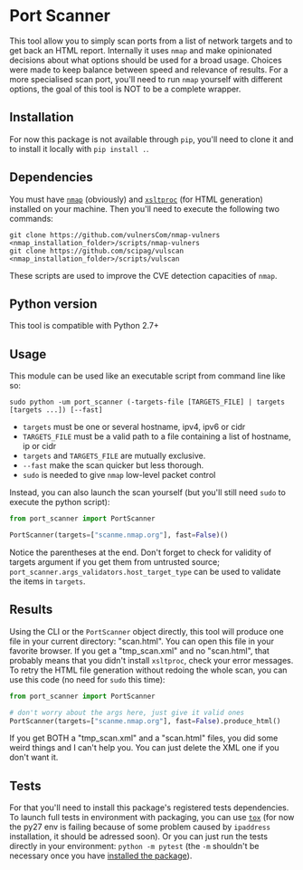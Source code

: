 # Port Scanner

This tool allow you to simply scan ports from a list of network targets and to get back an HTML report.
Internally it uses `nmap` and make opinionated decisions about what options should be used for a broad usage.
Choices were made to keep balance between speed and relevance of results.
For a more specialised scan port, you'll need to run `nmap` yourself with different options, 
the goal of this tool is NOT to be a complete wrapper.

## Installation
For now this package is not available through `pip`, 
you'll need to clone it and to install it locally with `pip install .`.

## Dependencies
You must have [`nmap`](https://nmap.org/book/install.html) (obviously) and [`xsltproc`](http://www.xmlsoft.org/XSLT/xsltproc.html) (for HTML generation) installed on your machine.
Then you'll need to execute the following two commands:
```shell script
git clone https://github.com/vulnersCom/nmap-vulners <nmap_installation_folder>/scripts/nmap-vulners
git clone https://github.com/scipag/vulscan <nmap_installation_folder>/scripts/vulscan
```
These scripts are used to improve the CVE detection capacities of `nmap`.

## Python version
This tool is compatible with Python 2.7+

## Usage
This module can be used like an executable script from command line like so:
```shell script
sudo python -um port_scanner (-targets-file [TARGETS_FILE] | targets [targets ...]) [--fast]
```
- `targets` must be one or several hostname, ipv4, ipv6 or cidr
- `TARGETS_FILE` must be a valid path to a file containing a list of hostname, ip or cidr
- `targets` and `TARGETS_FILE` are mutually exclusive.
- `--fast` make the scan quicker but less thorough.
- `sudo` is needed to give `nmap` low-level packet control

Instead, you can also launch the scan yourself (but you'll still need `sudo` to execute the python script):
```python
from port_scanner import PortScanner

PortScanner(targets=["scanme.nmap.org"], fast=False)()
```
Notice the parentheses at the end.
Don't forget to check for validity of targets argument if you get them from untrusted source; 
`port_scanner.args_validators.host_target_type` can be used to validate the items in `targets`.

## Results
Using the CLI or the `PortScanner` object directly, this tool will produce one file in your current directory: "scan.html".
You can open this file in your favorite browser.
If you get a "tmp_scan.xml" and no "scan.html", that probably means that you didn't install `xsltproc`, check your error messages.
To retry the HTML file generation without redoing the whole scan, you can use this code (no need for `sudo` this time):
```python
from port_scanner import PortScanner

# don't worry about the args here, just give it valid ones
PortScanner(targets=["scanme.nmap.org"], fast=False).produce_html()
```
If you get BOTH a "tmp_scan.xml" and a "scan.html" files, you did some weird things and I can't help you.
You can just delete the XML one if you don't want it.

## Tests
For that you'll need to install this package's registered tests dependencies.
To launch full tests in environment with packaging, you can use [`tox`](https://tox.readthedocs.io/en/latest/) 
(for now the py27 env is failing because of some problem caused by `ipaddress` installation, it should be adressed soon).
Or you can just run the tests directly in your environment: `python -m pytest` 
(the `-m` shouldn't be necessary once you have [installed the package](https://docs.pytest.org/en/latest/goodpractices.html#tests-outside-application-code)).

